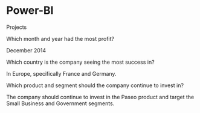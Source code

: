 # Power-BI
Projects

Which month and year had the most profit?

December 2014

Which country is the company seeing the most success in?

In Europe, specifically France and Germany.

Which product and segment should the company continue to invest in?

The company should continue to invest in the Paseo product and target the Small Business and Government segments.
